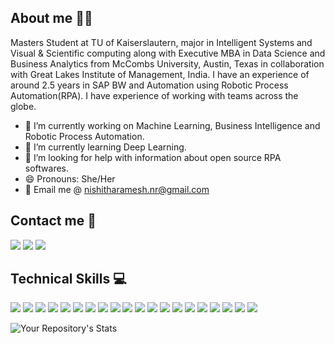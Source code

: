 **<h2>About me :woman_technologist:</h2>**
Masters Student at TU of Kaiserslautern, major in Intelligent Systems and Visual & Scientific computing along with Executive MBA in Data Science and Business Analytics from McCombs University, Austin, Texas in collaboration with Great Lakes Institute of Management, India. I have an experience of around 2.5 years in SAP BW and Automation using Robotic Process Automation(RPA). I have experience of working with teams across the globe.

- 🔭 I’m currently working on Machine Learning, Business Intelligence and Robotic Process Automation.
- 🌱 I’m currently learning Deep Learning.
- 🤔 I’m looking for help with information about open source RPA softwares. 
- 😄 Pronouns: She/Her
- :email: Email me @ nishitharamesh.nr@gmail.com

**<h2> Contact me :iphone:</h2>**
    <p float="left">
      <a href="https://www.linkedin.com/in/nishitharamesh" target="blank"><img src="https://img.shields.io/badge/LinkedIn-0077B5?style=for-the-badge&logo=linkedin&logoColor=white" /></a>
      <a href="https://www.instagram.com/nishitharamesh" target="blank"><img src="https://img.shields.io/badge/Instagram-E4405F?style=for-the-badge&logo=instagram&logoColor=white" /></a>
      <a href="https://www.facebook.com/ashutoshd007/" target="blank"><img src="https://img.shields.io/badge/GitHub-100000?style=for-the-badge&logo=github&logoColor=white" /></a>
    </p>


**<h2>Technical Skills :computer:</h2>**

<p float="left">
  <img src="https://img.shields.io/badge/R-276DC3?style=for-the-badge&logo=r&logoColor=white" />
  <img src="https://img.shields.io/badge/Python-FFD43B?style=for-the-badge&logo=python&logoColor=blue" />
  <img src="https://img.shields.io/badge/TensorFlow-FF6F00?style=for-the-badge&logo=tensorflow&logoColor=white" />
  <img src="https://img.shields.io/badge/PyTorch-EE4C2C?style=for-the-badge&logo=PyTorch&logoColor=white" />
  <img src="https://img.shields.io/badge/OpenCV-27338e?style=for-the-badge&logo=OpenCV&logoColor=white" />
  <img src="https://img.shields.io/badge/scikit_learn-F7931E?style=for-the-badge&logo=scikit-learn&logoColor=white" />
  <img src="https://img.shields.io/badge/Pandas-2C2D72?style=for-the-badge&logo=pandas&logoColor=white" />
  <img src="https://img.shields.io/badge/Numpy-777BB4?style=for-the-badge&logo=numpy&logoColor=white" />
  <img src="https://img.shields.io/badge/Tableau-E97627?style=for-the-badge&logo=Tableau&logoColor=white" />
  <img src="https://img.shields.io/badge/PowerBI-F2C811?style=for-the-badge&logo=Power%20BI&logoColor=white" />
  <img src="https://img.shields.io/badge/MySQL-005C84?style=for-the-badge&logo=mysql&logoColor=white" /> 
  <img src="https://img.shields.io/badge/SQLite-07405E?style=for-the-badge&logo=sqlite&logoColor=white" />
  <img src="https://img.shields.io/badge/Talend-FF6D70?style=for-the-badge&logo=Talend&logoColor=white" />
  <img src="https://img.shields.io/badge/SAP-0FAAFF?style=for-the-badge&logo=sap&logoColor=white" />
  <img src="https://img.shields.io/badge/Java-ED8B00?style=for-the-badge&logo=java&logoColor=white" />
  <img src="https://img.shields.io/badge/C%2B%2B-00599C?style=for-the-badge&logo=c%2B%2B&logoColor=white" />
  <img src="https://img.shields.io/badge/Markdown-000000?style=for-the-badge&logo=markdown&logoColor=white" />
  <img src="https://img.shields.io/badge/HTML5-E34F26?style=for-the-badge&logo=html5&logoColor=white" />
  <img src="https://img.shields.io/badge/PHP-777BB4?style=for-the-badge&logo=php&logoColor=white" />
  <img src="https://img.shields.io/badge/Shell_Script-121011?style=for-the-badge&logo=gnu-bash&logoColor=white" /> 
</p>

![Your Repository's Stats](https://github-readme-stats.vercel.app/api?username=NishithaRamesh&show_icons=true&theme=tokyonight)


